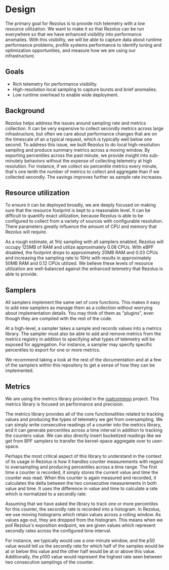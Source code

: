 # Design

The primary goal for Rezolus is to provide rich telemetry with a low resource
utilization. We want to make it so that Rezolus can be run everywhere so that
we have enhanced visibility into performance anomalies. With this visibility,
we will be able to capture data about runtime performance problems, profile
systems performance to identify tuning and optimization opportunities, and
measure how we are using our infrastructure.

## Goals

* Rich telemetry for performance visibility.
* High-resolution local sampling to capture bursts and brief anomalies.
* Low runtime overhead to enable wide deployment.

## Background

Rezolus helps address the issues around sampling rate and metrics collection. It
can be very expensive to collect secondly metrics across large infrastructure,
but often we care about performance changes that are on the timescale of an a
typical request, which is typically well below one second. To address this
issue, we built Rezolus to do local high-resolution sampling and produce summary
metrics across a moving window. By exporting percentiles across the past minute,
we provide insight into sub-minutely behaviors without the expense of collecting
telemetry at high resolution. For instance, if we collect six percentile metrics
every minute, that's one tenth the number of metrics to collect and aggregate
than if we collected secondly. The savings improves further as sample rate
increases.

## Resource utilization

To ensure it can be deployed broadly, we are deeply focused on making sure that
the resource footprint is kept to a reasonable level. It can be difficult to
quantify exact utilization, because Rezolus is able to be configured to collect
from a variety of sources with configurable resolution. There parameters
greatly influence the amount of CPU and memory that Rezolus will require.

As a rough estimate, at 1Hz sampling with all samplers enabled, Rezolus will
occupy 125MB of RAM and utilize approximately 0.08 CPUs. With eBPF disabled,
the footprint drops to approximately 20MB RAM and 0.03 CPUs and increasing the
sampling rate to 10Hz with results in approximately 50MB RAM and 0.12 CPUs
utilized. We believe these levels of resource utilization are well-balanced
against the enhanced telemetry that Rezolus is able to provide.

## Samplers

All samplers implement the same set of core functions. This makes it easy to
add new samplers as manage them as a collection without worrying about
implementation details. You may think of them as "plugins", even though they
are compiled with the rest of the code.

At a high-level, a sampler takes a sample and records values into a metrics
library. The sampler must also be able to add and remove metrics from the
metrics registry in addition to specifying what types of telemetry will be
exposed for aggregation. For instance, a sampler may specify specific
percentiles to export for one or more metrics.

We recommend taking a look at the rest of the documentation and at a few of the
samplers within this repository to get a sense of how they can be implemented.

## Metrics

We are using the metrics library provided in the [rustcommon][1] project. This
metrics library is focused on performance and precision.

The metrics library provides all of the core functionalities related to
tracking values and producing the types of telemetry we get from oversampling.
We can simply write consecutive readings of a counter into the metrics library,
and it can generate percentiles across a time interval in addition to tracking
the counters value. We can also directly insert bucketized readings like we get
from BPF samplers to transfer the kernel-space aggregate over to user-space.

Perhaps the most critical aspect of this library to understand in the context
of its usage in Rezolus is how it handles counter measurements with regard to
oversampling and producing percentiles across a time range. The first time a
counter is recorded, it simply stores the current value and time the counter
was read. When this counter is again measured and recorded, it calculates the
delta between the two consecutive measurements in both value and time. It uses
the difference in value and time to calculate a rate which is normalized to a
secondly rate.

Assuming that we have asked the library to track one or more percentiles for
this counter, the secondly rate is recorded into a histogram. In Rezolus, we
use moving histograms which retain values across a rolling window. As values
age-out, they are dropped from the histogram. This means when we poll Rezolus's
exposition endpoint, we are given values which represent secondly rates across
the configured time interval.

For instance, we typically would use a one-minute window, and the p50 value
would tell us the secondly rate for which half of the samples would be at or
below this value and the other half would be at or above this value.
Additionally, the p100 value would represent the highest rate seen between two
consecutive samplings of the counter.

[1]: https://github.com/pelikan-io/rustcommon
